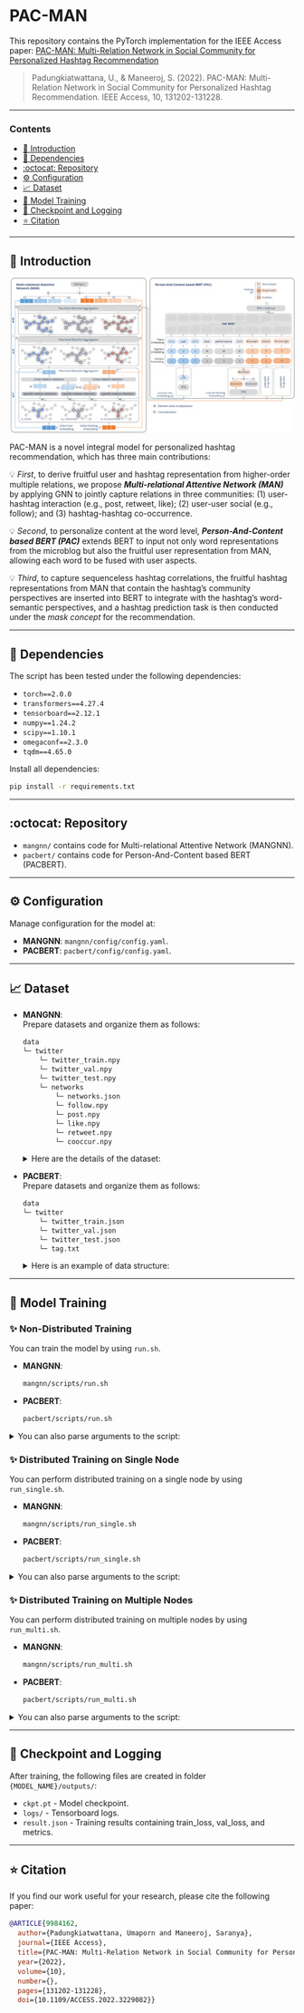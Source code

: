 # PAC-MAN

This repository contains the PyTorch implementation for the IEEE Access paper: [PAC-MAN: Multi-Relation Network in Social Community for Personalized Hashtag Recommendation](https://ieeexplore.ieee.org/document/9984162)
> Padungkiatwattana, U., & Maneeroj, S. (2022). PAC-MAN: Multi-Relation Network in Social Community for Personalized Hashtag Recommendation. IEEE Access, 10, 131202-131228.

-----------------------------------------------------------

### Contents
* [:rainbow: Introduction](#rainbow-introduction)
* [:book: Dependencies](#book-dependencies)
* [:octocat: Repository](#octocat-repository)
* [:gear: Configuration](#gear-configuration)
* [:chart_with_upwards_trend: Dataset](#chart_with_upwards_trend-dataset)
* [:rocket: Model Training](#rocket-model-training)
* [:pushpin: Checkpoint and Logging](#pushpin-checkpoint-and-logging)
* [:star: Citation](#star-citation)

-----------------------------------------------------------

## :rainbow: Introduction

<p align="left">
<img src="assets/PAC-MAN.png">
</p>

PAC-MAN is a novel integral model for personalized hashtag recommendation, which has three main contributions:

:bulb: *First*, to derive fruitful user and hashtag representation from higher-order multiple relations, we propose ***Multi-relational Attentive Network (MAN)*** by applying GNN to jointly capture relations in three communities: (1) user-hashtag interaction (e.g., post, retweet, like); (2) user-user social (e.g., follow); and (3) hashtag-hashtag co-occurrence.

:bulb: *Second*, to personalize content at the word level, ***Person-And-Content based BERT (PAC)*** extends BERT to input not only word representations from the microblog but also the fruitful user representation from MAN, allowing each word to be fused with user aspects.

:bulb: *Third*, to capture sequenceless hashtag correlations, the fruitful hashtag representations from MAN that contain the hashtag’s community perspectives are inserted into BERT to integrate with the hashtag’s word-semantic perspectives, and a hashtag prediction task is then conducted under the *mask concept* for the recommendation.

-----------------------------------------------------------

## :book: Dependencies
The script has been tested under the following dependencies:
* `torch==2.0.0`
* `transformers==4.27.4`
* `tensorboard==2.12.1`
* `numpy==1.24.2`
* `scipy==1.10.1`
* `omegaconf==2.3.0`
* `tqdm==4.65.0`  

Install all dependencies:
```bash
pip install -r requirements.txt
```

-----------------------------------------------------------

## :octocat: Repository
* `mangnn/` contains code for Multi-relational Attentive Network (MANGNN).
* `pacbert/` contains code for Person-And-Content based BERT (PACBERT). 

-----------------------------------------------------------

## :gear: Configuration
Manage configuration for the model at:  
* **MANGNN**: `mangnn/config/config.yaml`.  
* **PACBERT**: `pacbert/config/config.yaml`.

-----------------------------------------------------------

## :chart_with_upwards_trend: Dataset

* **MANGNN**:  
    Prepare datasets and organize them as follows: 
    ```
    data
    └─ twitter
        └─ twitter_train.npy
        └─ twitter_val.npy
        └─ twitter_test.npy
        └─ networks
            └─ networks.json
            └─ follow.npy
            └─ post.npy
            └─ like.npy
            └─ retweet.npy
            └─ cooccur.npy
    ```
    
    <details>
    <summary>Here are the details of the dataset:</summary>

    * `twitter_train.npy` contains numpy array of dataset. Here is an example of data structure:
        ```python
        # Format: [{user_id}, {tag_id}, {label}]
        # Label: '1' means the user uses the hashtag, and '0' means otherwise.
        array([[0, 1, 1], ..., [0, 1, 0]])
        ```

    * `networks.json` contains a list of structures for each network. Here is an example of data structure:
        ```json
        [
            {
                "name": "post",
                "src_type": "tag",
                "tgt_type": "user",
                "adj": "mangnn/data/twitter/networks/post.npy",
                "agg_src": true,
                "agg_tgt": true
            }
        ]
        ```

    * `post.npy` contains a numpy array of indices, values, and size to create a sparse tensor for an adjacency matrix that represents connections in the network. Here is an example of data structure:
        ```python
        # Format: [{indices}, {values}, {size}]
        array([array([[0, 1], [0, 3], [1, 0], [1, 3]]), # indices
               array([1, 1, 1, 1]),                     # values
               array([5, 5])])                          # size
        ```
    </details>

* **PACBERT**:  
    Prepare datasets and organize them as follows: 
    ```
    data
    └─ twitter
        └─ twitter_train.json
        └─ twitter_val.json
        └─ twitter_test.json
        └─ tag.txt
    ```
    
    <details>
    <summary>Here is an example of data structure:</summary>
    
    ```json
    [
        {
            "user": 0,
            "text": "the way to get started is to quit talking and begin doing.",
            "tag": ["life", "inspire", "goal"]
        }
    ]
    ```
    </details>

-----------------------------------------------------------

## :rocket: Model Training

### :sparkles: Non-Distributed Training
You can train the model by using `run.sh`.

* **MANGNN**:
    ```bash
    mangnn/scripts/run.sh
    ```

* **PACBERT**:
    ```bash
    pacbert/scripts/run.sh
    ```

<details>
<summary>You can also parse arguments to the script:</summary>

```bash
{MODEL_NAME}/scripts/run.sh [$CONFIG]
```

where:
* `$CONFIG` - Configuration path.
</details>


### :sparkles: Distributed Training on Single Node
You can perform distributed training on a single node by using `run_single.sh`.

* **MANGNN**:
    ```bash
    mangnn/scripts/run_single.sh
    ```

* **PACBERT**:
    ```bash
    pacbert/scripts/run_single.sh
    ```

<details>
<summary>You can also parse arguments to the script:</summary>

```bash
{MODEL_NAME}/scripts/run_single.sh [$NUM_TRAINERS] [$CONFIG]
```

where:
* `$NUM_TRAINERS` - Number of GPUs/CPUs.
* `$CONFIG` - Configuration path.
</details>


### :sparkles: Distributed Training on Multiple Nodes
You can perform distributed training on multiple nodes by using `run_multi.sh`.

* **MANGNN**:
    ```bash
    mangnn/scripts/run_multi.sh
    ```

* **PACBERT**:
    ```bash
    pacbert/scripts/run_multi.sh
    ```

<details>
<summary>You can also parse arguments to the script:</summary>

```bash
{MODEL_NAME}/scripts/run_multi.sh [$NUM_NODES] [$NUM_TRAINERS] [$NODE_RANK] [$MASTER_ADDR] [$MASTER_PORT] [$CONFIG]
```

where:
* `$NUM_NODES` - Number of machines.
* `$NUM_TRAINERS` - Number of GPUs/CPUs.
* `$NODE_RANK` - Global rank.
* `$MASTER_ADDR` - Master address.
* `$MASTER_PORT` - Master port.
* `$CONFIG` - Configuration path.

For example, running on multiple GPUs across 2 nodes.

* On master node with 2 GPUs:
    
    ```bash
    pacbert/scripts/run_multi.sh 2 2 0 123.456.789 1234
    ```

* On worker node with 4 GPUs:
    
    ```bash
    pacbert/scripts/run_multi.sh 2 4 1 123.456.789 1234
    ```
</details>

-----------------------------------------------------------

## :pushpin: Checkpoint and Logging
After training, the following files are created in folder `{MODEL_NAME}/outputs/`:
* `ckpt.pt` - Model checkpoint.
* `logs/` - Tensorboard logs.
* `result.json` - Training results containing train_loss, val_loss, and metrics.

-----------------------------------------------------------

## :star: Citation
If you find our work useful for your research, please cite the following paper:

```bibtex
@ARTICLE{9984162,
  author={Padungkiatwattana, Umaporn and Maneeroj, Saranya},
  journal={IEEE Access}, 
  title={PAC-MAN: Multi-Relation Network in Social Community for Personalized Hashtag Recommendation}, 
  year={2022},
  volume={10},
  number={},
  pages={131202-131228},
  doi={10.1109/ACCESS.2022.3229082}}
```
